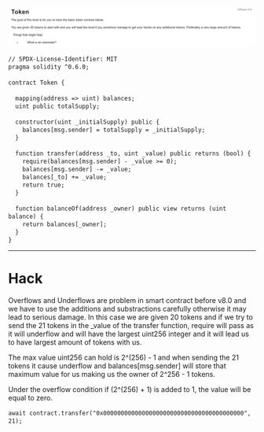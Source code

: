 <img src="token.png" alt="token" />

```
// SPDX-License-Identifier: MIT
pragma solidity ^0.6.0;

contract Token {

  mapping(address => uint) balances;
  uint public totalSupply;

  constructor(uint _initialSupply) public {
    balances[msg.sender] = totalSupply = _initialSupply;
  }

  function transfer(address _to, uint _value) public returns (bool) {
    require(balances[msg.sender] - _value >= 0);
    balances[msg.sender] -= _value;
    balances[_to] += _value;
    return true;
  }

  function balanceOf(address _owner) public view returns (uint balance) {
    return balances[_owner];
  }
}
```

<hr />

# Hack

Overflows and Underflows are problem in smart contract before v8.0 and we have to use the additions and substractions carefully otherwise it may lead to serious damage. In this case we are given 20 tokens and if we try to send the 21 tokens in the _value of the transfer function, require will pass as it will underflow and will have the largest uint256 integer and it will lead us to have largest amount of tokens with us.

The max value uint256 can hold is 2^(256) - 1 and when sending the 21 tokens it cause underflow and balances[msg.sender] will store that maximum value for us making us the owner of 2^256 - 1 tokens.

Under the overflow condition if (2^(256) + 1) is added to 1, the value will be equal to zero.

```
await contract.transfer("0x0000000000000000000000000000000000000000", 21);
```